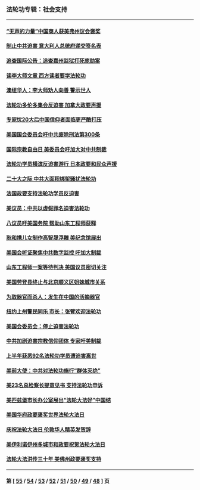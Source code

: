 ### 法轮功专辑：社会支持
---
#### [“无声的力量”中国商人获美弗州议会褒奖](../../pages/nf4386/n13941208.md?04210430) 
#### [制止中共迫害 意大利人总统府递交签名表](../../pages/nf4386/n13933726.md?04210430) 
#### [追查国际公告：追查嘉州监狱打死庞勋案](../../pages/nf4386/n13933461.md?04210430) 
#### [读李大师文章 西方读者要学法轮功](../../pages/nf4386/n13925142.md?04210430) 
#### [澳纽华人：李大师劝人向善 警示世人](../../pages/nf4386/n13924146.md?04210430) 
#### [法轮功多伦多集会反迫害 加拿大政要声援](../../pages/nf4386/n13881303.md?04210430) 
#### [专家忧20大后中国信仰者面临更严酷打压](../../pages/nf4386/n13874993.md?04210430) 
#### [美国国会委员会吁中共废除刑法第300条](../../pages/nf4386/n13868121.md?04210430) 
#### [国际宗教自由日 美委员会吁加大对中共制裁](../../pages/nf4386/n13855021.md?04210430) 
#### [法轮功学员横滨反迫害游行 日本政要和民众声援](../../pages/nf4386/n13847132.md?04210430) 
#### [二十大之际 中共大面积绑架骚扰法轮功](../../pages/nf4386/n13846381.md?04210430) 
#### [法国政要支持法轮功学员反迫害](../../pages/nf4386/n13841970.md?04210430) 
#### [美议员：中共以虚假罪名迫害法轮功](../../pages/nf4386/n13841083.md?04210430) 
#### [八议员吁美国务院 帮助山东工程师获释](../../pages/nf4386/n13836379.md?04210430) 
#### [耿和携儿女制作高智晟浮雕 美纪念馆展出](../../pages/nf4386/n13829624.md?04210430) 
#### [美国会听证聚焦中共数字监控 吁加大制裁](../../pages/nf4386/n13825083.md?04210430) 
#### [山东工程师一案等待判决 美国议员密切关注](../../pages/nf4386/n13815065.md?04210430) 
#### [美国劳登县终止与北京顺义区姐妹城市关系](../../pages/nf4386/n13811030.md?04210430) 
#### [为取器官而杀人：发生在中国的活摘器官](../../pages/nf4386/n13794731.md?04210430) 
#### [纽约上州警民同乐 市长：张臂欢迎法轮功](../../pages/nf4386/n13794375.md?04210430) 
#### [美国会委员会：停止迫害法轮功](../../pages/nf4386/n13788164.md?04210430) 
#### [中共加剧迫害宗教信仰团体 专家吁美制裁](../../pages/nf4386/n13780252.md?04210430) 
#### [上半年获悉92名法轮功学员遭迫害离世](../../pages/nf4386/n13772701.md?04210430) 
#### [美前大使：中共对法轮功施行“群体灭绝”](../../pages/nf4386/n13771705.md?04210430) 
#### [美23名总检察长提意见书 支持法轮功申诉](../../pages/nf4386/n13766596.md?04210430) 
#### [美匹兹堡市长办公室展出“法轮大法好”中国结](../../pages/nf4386/n13749721.md?04210430) 
#### [美国华府政要褒奖世界法轮大法日](../../pages/nf4386/n13743770.md?04210430) 
#### [庆祝法轮大法日 伦敦华人精英发贺辞](../../pages/nf4386/n13741593.md?04210430) 
#### [美伊利诺伊州多城市和政要祝贺法轮大法日](../../pages/nf4386/n13737149.md?04210430) 
#### [法轮大法洪传三十年 美佛州政要褒奖支持](../../pages/nf4386/n13737103.md?04210430) 

---
#### 第 [ [55](./55.md?04210430) / [54](./54.md?04210430) / [53](./53.md?04210430) / [52](./52.md?04210430) / [51](./51.md?04210430) / [50](./50.md?04210430) / [49](./49.md?04210430) / [48](./48.md?04210430) ] 页
